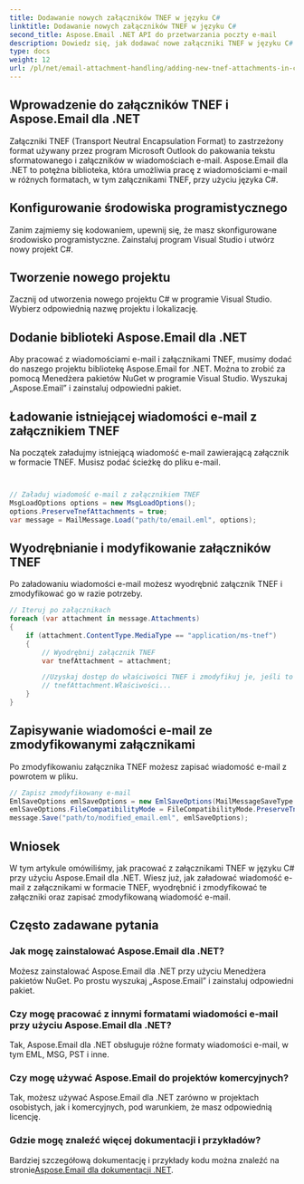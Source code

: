 ```yaml
---
title: Dodawanie nowych załączników TNEF w języku C#
linktitle: Dodawanie nowych załączników TNEF w języku C#
second_title: Aspose.Email .NET API do przetwarzania poczty e-mail
description: Dowiedz się, jak dodawać nowe załączniki TNEF w języku C# przy użyciu Aspose.Email dla .NET. Przewodnik krok po kroku z przykładami kodu zapewniającymi bezproblemową integrację.
type: docs
weight: 12
url: /pl/net/email-attachment-handling/adding-new-tnef-attachments-in-csharp/
---
```


## Wprowadzenie do załączników TNEF i Aspose.Email dla .NET

Załączniki TNEF (Transport Neutral Encapsulation Format) to zastrzeżony format używany przez program Microsoft Outlook do pakowania tekstu sformatowanego i załączników w wiadomościach e-mail. Aspose.Email dla .NET to potężna biblioteka, która umożliwia pracę z wiadomościami e-mail w różnych formatach, w tym załącznikami TNEF, przy użyciu języka C#.

## Konfigurowanie środowiska programistycznego

Zanim zajmiemy się kodowaniem, upewnij się, że masz skonfigurowane środowisko programistyczne. Zainstaluj program Visual Studio i utwórz nowy projekt C#.

## Tworzenie nowego projektu

Zacznij od utworzenia nowego projektu C# w programie Visual Studio. Wybierz odpowiednią nazwę projektu i lokalizację.

## Dodanie biblioteki Aspose.Email dla .NET

Aby pracować z wiadomościami e-mail i załącznikami TNEF, musimy dodać do naszego projektu bibliotekę Aspose.Email for .NET. Można to zrobić za pomocą Menedżera pakietów NuGet w programie Visual Studio. Wyszukaj „Aspose.Email” i zainstaluj odpowiedni pakiet.

## Ładowanie istniejącej wiadomości e-mail z załącznikiem TNEF

Na początek załadujmy istniejącą wiadomość e-mail zawierającą załącznik w formacie TNEF. Musisz podać ścieżkę do pliku e-mail.

```csharp


// Załaduj wiadomość e-mail z załącznikiem TNEF
MsgLoadOptions options = new MsgLoadOptions();
options.PreserveTnefAttachments = true;
var message = MailMessage.Load("path/to/email.eml", options);
```

## Wyodrębnianie i modyfikowanie załączników TNEF

Po załadowaniu wiadomości e-mail możesz wyodrębnić załącznik TNEF i zmodyfikować go w razie potrzeby.

```csharp
// Iteruj po załącznikach
foreach (var attachment in message.Attachments)
{
    if (attachment.ContentType.MediaType == "application/ms-tnef")
    {
        // Wyodrębnij załącznik TNEF
        var tnefAttachment = attachment;

        //Uzyskaj dostęp do właściwości TNEF i zmodyfikuj je, jeśli to konieczne
        // tnefAttachment.Właściwości...
    }
}
```

## Zapisywanie wiadomości e-mail ze zmodyfikowanymi załącznikami

Po zmodyfikowaniu załącznika TNEF możesz zapisać wiadomość e-mail z powrotem w pliku.

```csharp
// Zapisz zmodyfikowany e-mail
EmlSaveOptions emlSaveOptions = new EmlSaveOptions(MailMessageSaveType.EmlFormat);
emlSaveOptions.FileCompatibilityMode = FileCompatibilityMode.PreserveTnefAttachments;
message.Save("path/to/modified_email.eml", emlSaveOptions);
```

## Wniosek

W tym artykule omówiliśmy, jak pracować z załącznikami TNEF w języku C# przy użyciu Aspose.Email dla .NET. Wiesz już, jak załadować wiadomość e-mail z załącznikami w formacie TNEF, wyodrębnić i zmodyfikować te załączniki oraz zapisać zmodyfikowaną wiadomość e-mail.

## Często zadawane pytania

### Jak mogę zainstalować Aspose.Email dla .NET?

Możesz zainstalować Aspose.Email dla .NET przy użyciu Menedżera pakietów NuGet. Po prostu wyszukaj „Aspose.Email” i zainstaluj odpowiedni pakiet.

### Czy mogę pracować z innymi formatami wiadomości e-mail przy użyciu Aspose.Email dla .NET?

Tak, Aspose.Email dla .NET obsługuje różne formaty wiadomości e-mail, w tym EML, MSG, PST i inne.

### Czy mogę używać Aspose.Email do projektów komercyjnych?

Tak, możesz używać Aspose.Email dla .NET zarówno w projektach osobistych, jak i komercyjnych, pod warunkiem, że masz odpowiednią licencję.

### Gdzie mogę znaleźć więcej dokumentacji i przykładów?

 Bardziej szczegółową dokumentację i przykłady kodu można znaleźć na stronie[Aspose.Email dla dokumentacji .NET](https://reference.aspose.com/email/net/).